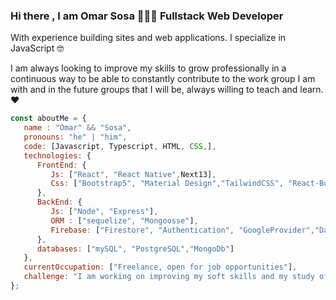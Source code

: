 ### Hi there , I am Omar Sosa 👨🏻‍💻 Fullstack Web Developer 

With experience building sites and web applications. I specialize in JavaScript 🤓

I am always looking to improve my skills to grow professionally in a continuous way to be able to constantly contribute to the work group I am with and in the future groups that I will be, always willing to teach and learn. ❤


```javascript
const aboutMe = {
   name : "Omar" && "Sosa",
   pronouns: "he" | "him",
   code: [Javascript, Typescript, HTML, CSS,],
   technologies: {
      FrontEnd: {
         Js: ["React", "React Native",Next13],
         Css: ["Bootstrap5", "Material Design","TailwindCSS", "React-Boostrap" , "SASS","SCSS"]
      },
      BackEnd: {
         Js: ["Node", "Express"],
         ORM : ["sequelize", "Mongoosse"],
         Firebase: ["Firestore", "Authentication", "GoogleProvider","Database RealTime"]
      },
      databases: ["mySQL", "PostgreSQL","MongoDb"]
   },
   currentOccupation: ["Freelance, open for job opportunities"],
   challenge: "I am working on improving my soft skills and my study of English",
};
```
